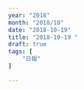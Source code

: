 ```yaml
---
year: "2018"
month: "2018/10"
date: "2018-10-19"
title: "2018-10-19 "
draft: true
tags: [
    "日報"
]

---
```


